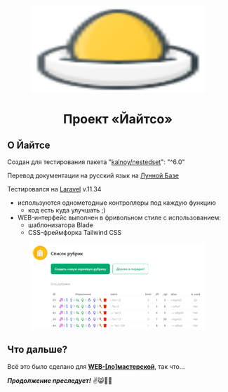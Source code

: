<p align="center">
    <img src="https://raw.githubusercontent.com/muba4/laravel-nestedset-interface/54ca1213b18c21a232e6a839a053412abdea920b/public/images/svg/icons/nest.svg" width="400" height="200" alt="Йайтсо Logo">
</p>

<h1 align="center">Проект «Йайтсо»</h1>

## О Йайтсе

Создан для тестирования пакета "[kalnoy/nestedset](https://github.com/lazychaser/laravel-nestedset)": "^6.0"

Перевод документации на русский язык на [Лунной Базе](https://mb4.ru/frameworks/laravel/packages/2042-lazychaser-laravel-nestedset.html)

Тестировался на [Laravel](https://laravel.com/) v.11.34

* используются однометодные контроллеры под каждую функцию
  * код есть куда улучшать ;) 
* WEB-интерфейс выполнен в фривольном стиле с использованием:
  * шаблонизатора Blade
  * CSS-фреймфорка Tailwind CSS

<p align="center">
    <img src="https://raw.githubusercontent.com/muba4/laravel-nestedset-interface/refs/heads/main/public/images/forReadMe/2025-01-09_211639_localhost.png" width="400" height="200" alt="Йайтсо Logo">
</p>

## Что дальше?

Всё это было сделано для [**WEB-[ло]мастерской**](https://lb8.ru), так что...

***Продолжение преследует!*** ✌️😸🏴‍☠️
